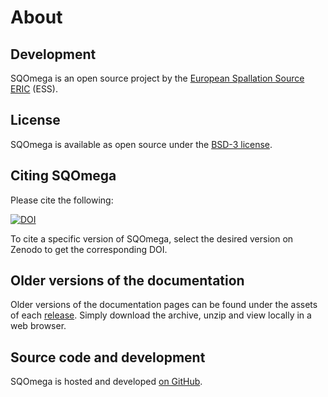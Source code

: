 # About

## Development

SQOmega is an open source project by the [European Spallation Source ERIC](https://europeanspallationsource.se/) (ESS).

## License

SQOmega is available as open source under the [BSD-3 license](https://opensource.org/licenses/BSD-3-Clause).

## Citing SQOmega

Please cite the following:

[![DOI](https://zenodo.org/badge/FIXME.svg)](https://zenodo.org/doi/10.5281/zenodo.FIXME)

To cite a specific version of SQOmega, select the desired version on Zenodo to get the corresponding DOI.

## Older versions of the documentation

Older versions of the documentation pages can be found under the assets of each [release](https://github.com/scipp/sqomega/releases).
Simply download the archive, unzip and view locally in a web browser.

## Source code and development

SQOmega is hosted and developed [on GitHub](https://github.com/scipp/sqomega).
